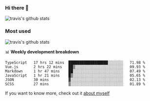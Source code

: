 ### Hi there 👋

<!--
**HondryTravis/HondryTravis** is a ✨ _special_ ✨ repository because its `README.md` (this file) appears on your GitHub profile.

Here are some ideas to get you started:

- 🔭 I’m currently working on ...
- 🌱 I’m currently learning ...
- 👯 I’m looking to collaborate on ...
- 🤔 I’m looking for help with ...
- 💬 Ask me about ...
- 📫 How to reach me: ...
- 😄 Pronouns: ...
- ⚡ Fun fact: ...
-->

![travis's github stats](https://github-readme-stats.vercel.app/api?username=HondryTravis&hide=stars)
### Most used
![travis's github stats](https://github-readme-stats.anuraghazra1.vercel.app/api/top-langs/?username=HondryTravis&layout=compact&hide_title=true)

📊 **Weekly development breakdown**

<!--START_SECTION:waka-->

```text
TypeScript   17 hrs 12 mins  ██████████████████░░░░░░░   71.98 %
Vue.js       2 hrs 22 mins   ██▒░░░░░░░░░░░░░░░░░░░░░░   09.93 %
Markdown     1 hr 47 mins    ██░░░░░░░░░░░░░░░░░░░░░░░   07.49 %
JavaScript   1 hr 21 mins    █▒░░░░░░░░░░░░░░░░░░░░░░░   05.65 %
JSON         30 mins         ▓░░░░░░░░░░░░░░░░░░░░░░░░   02.13 %
SCSS         27 mins         ▒░░░░░░░░░░░░░░░░░░░░░░░░   01.89 %
```

<!--END_SECTION:waka-->

If you want to know more, check out it [about myself](https://hondrytravis.github.io/)
